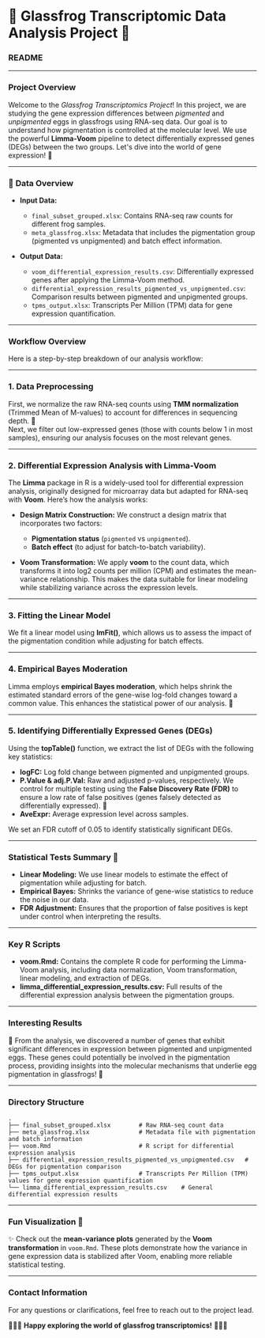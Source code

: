 # 🐸 **Glassfrog Transcriptomic Data Analysis Project** 🧬
### **README**

---

### **Project Overview**
Welcome to the *Glassfrog Transcriptomics Project*! In this project, we are studying the gene expression differences between *pigmented* and *unpigmented* eggs in glassfrogs using RNA-seq data. Our goal is to understand how pigmentation is controlled at the molecular level. We use the powerful **Limma-Voom** pipeline to detect differentially expressed genes (DEGs) between the two groups. Let's dive into the world of gene expression! 🎉

---

### 🧾 **Data Overview**
- **Input Data:**
  - `final_subset_grouped.xlsx`: Contains RNA-seq raw counts for different frog samples.
  - `meta_glassfrog.xlsx`: Metadata that includes the pigmentation group (pigmented vs unpigmented) and batch effect information.
  
- **Output Data:**
  - `voom_differential_expression_results.csv`: Differentially expressed genes after applying the Limma-Voom method.
  - `differential_expression_results_pigmented_vs_unpigmented.csv`: Comparison results between pigmented and unpigmented groups.
  - `tpms_output.xlsx`: Transcripts Per Million (TPM) data for gene expression quantification.

---

### **Workflow Overview**
Here is a step-by-step breakdown of our analysis workflow:

---

### **1. Data Preprocessing**
First, we normalize the raw RNA-seq counts using **TMM normalization** (Trimmed Mean of M-values) to account for differences in sequencing depth. 🧪  
Next, we filter out low-expressed genes (those with counts below 1 in most samples), ensuring our analysis focuses on the most relevant genes.

---

### **2. Differential Expression Analysis with Limma-Voom**
The **Limma** package in R is a widely-used tool for differential expression analysis, originally designed for microarray data but adapted for RNA-seq with **Voom**. Here’s how the analysis works:
- **Design Matrix Construction:** We construct a design matrix that incorporates two factors:
  - **Pigmentation status** (`pigmented` vs `unpigmented`).
  - **Batch effect** (to adjust for batch-to-batch variability).
  
- **Voom Transformation:** We apply **voom** to the count data, which transforms it into log2 counts per million (CPM) and estimates the mean-variance relationship. This makes the data suitable for linear modeling while stabilizing variance across the expression levels.

---

### **3. Fitting the Linear Model**
We fit a linear model using **lmFit()**, which allows us to assess the impact of the pigmentation condition while adjusting for batch effects.

---

### **4. Empirical Bayes Moderation**
Limma employs **empirical Bayes moderation**, which helps shrink the estimated standard errors of the gene-wise log-fold changes toward a common value. This enhances the statistical power of our analysis. 🔬

---

### **5. Identifying Differentially Expressed Genes (DEGs)**
Using the **topTable()** function, we extract the list of DEGs with the following key statistics:
- **logFC:** Log fold change between pigmented and unpigmented groups.
- **P.Value & adj.P.Val:** Raw and adjusted p-values, respectively. We control for multiple testing using the **False Discovery Rate (FDR)** to ensure a low rate of false positives (genes falsely detected as differentially expressed). 🧠
- **AveExpr:** Average expression level across samples.
  
We set an FDR cutoff of 0.05 to identify statistically significant DEGs.

---

### **Statistical Tests Summary** 🧮
- **Linear Modeling:** We use linear models to estimate the effect of pigmentation while adjusting for batch.
- **Empirical Bayes:** Shrinks the variance of gene-wise statistics to reduce the noise in our data.
- **FDR Adjustment:** Ensures that the proportion of false positives is kept under control when interpreting the results.

---

### **Key R Scripts**
- **voom.Rmd:** Contains the complete R code for performing the Limma-Voom analysis, including data normalization, Voom transformation, linear modeling, and extraction of DEGs.
- **limma_differential_expression_results.csv:** Full results of the differential expression analysis between the pigmentation groups.
  
---

### **Interesting Results**
🧬 From the analysis, we discovered a number of genes that exhibit significant differences in expression between pigmented and unpigmented eggs. These genes could potentially be involved in the pigmentation process, providing insights into the molecular mechanisms that underlie egg pigmentation in glassfrogs! 🌿

---

### **Directory Structure**
```
.
├── final_subset_grouped.xlsx        # Raw RNA-seq count data
├── meta_glassfrog.xlsx              # Metadata file with pigmentation and batch information
├── voom.Rmd                         # R script for differential expression analysis
├── differential_expression_results_pigmented_vs_unpigmented.csv   # DEGs for pigmentation comparison
├── tpms_output.xlsx                 # Transcripts Per Million (TPM) values for gene expression quantification
└── limma_differential_expression_results.csv    # General differential expression results
```

---

### **Fun Visualization** 🎨
✨ Check out the **mean-variance plots** generated by the **Voom transformation** in `voom.Rmd`. These plots demonstrate how the variance in gene expression data is stabilized after Voom, enabling more reliable statistical testing.

---

### **Contact Information**
For any questions or clarifications, feel free to reach out to the project lead.

🐸🧬🌿 **Happy exploring the world of glassfrog transcriptomics!** 🌿🧬🐸
